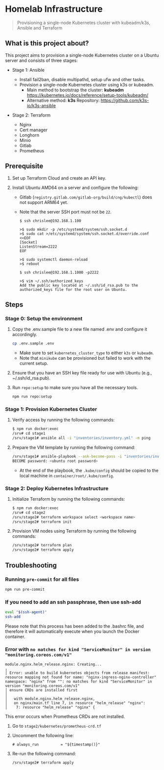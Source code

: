 # Homelab Infrastructure

> Provisioning a single-node Kubernetes cluster with kubeadm/k3s, Ansible and Terraform

## What is this project about?

This project aims to provision a single-node Kubernetes cluster on a Ubuntu server and consists of three stages:

- Stage 1: Ansible
  - Install fail2ban, disable multipathd, setup ufw and other tasks.
  - Provision a single-node Kubernetes cluster using k3s or kubeadm.
    - Main method to bootstrap the cluster: **kubeadm** <https://kubernetes.io/docs/reference/setup-tools/kubeadm/>
    - Alternative method: **k3s** Repository: <https://github.com/k3s-io/k3s-ansible>

- Stage 2: Terraform
  - Nginx
  - Cert manager
  - Longhorn
  - Minio
  - Gitlab
  - Prometheus

## Prerequisite

1. Set up Terraform Cloud and create an API key.

2. Install Ubuntu AMD64 on a server and configure the following:
   - Gitlab (`registry.gitlab.com/gitlab-org/build/cng/kubectl`) does not support ARM64 yet.
   - Note that the server SSH port must not be `22`.

     ```shell
     $ ssh chrislee@192.168.1.100

     >$ sudo mkdir -p /etc/systemd/system/ssh.socket.d
     >$ sudo cat >/etc/systemd/system/ssh.socket.d/override.conf <<EOF
     [Socket]
     ListenStream=2222
     EOF

     >$ sudo systemctl daemon-reload
     >$ reboot

     $ ssh chrislee@192.168.1.1000 -p2222

     >$ vim ~/.ssh/authorized_keys
     Add the public key located at ~/.ssh/id_rsa.pub to the authorized_keys file for the root user on Ubuntu.
     ```

## Steps

### Stage 0: Setup the environment

1. Copy the .env.sample file to a new file named .env and configure it accordingly.

   ```bash
   cp .env.sample .env
   ```

   - Make sure to set `kubernetes_cluster_type` to either `k3s` or `kubeadm`.
   - Note that `minikube` can be provisioned but failed to work with the current setup.

2. Ensure that you have an SSH key file ready for use with Ubuntu (e.g., ~/.ssh/id_rsa.pub).

3. Run `repo:setup` to make sure you have all the necessary tools.

      ```bash
      npm run repo:setup
      ```

### Stage 1: Provision Kubernetes Cluster

1. Verify access by running the following commands:

    ```bash
    $ npm run docker:exec
    /srv# cd stage1
    /srv/stage1# ansible all -i "inventories/inventory.yml" -m ping
    ```

2. Prepare the VM template by running the following command:

    ```bash
    /srv/stage1# ansible-playbook --ask-become-pass -i "inventories/inventory.yml" site.yml
    BECOME password: <ubuntu root password>
    ```

    - At the end of the playbook, the `.kube/config` should be copied to the local machine in `container/root/.kube/config`.

### Stage 2: Deploy Kubernetes Infrastructure

1. Initialize Terraform by running the following commands:

    ```bash
    $ npm run docker:exec
    /srv# cd stage2
    /srv/stage2# terraform workspace select <workspace name>
    /srv/stage2# terraform init
    ```

2. Provision VM nodes using Terraform by running the following commands:

    ```bash
    /srv/stage2# terraform plan
    /srv/stage2# terraform apply
    ```

## Troubleshooting

### Running `pre-commit` for all files

```bash
npm run pre-commit
```

### If you need to add an ssh passphrase, then use ssh-add

```bash
eval "$(ssh-agent)"
ssh-add
```

Please note that this process has been added to the .bashrc file, and therefore it will automatically execute when you launch the Docker container.

### Error with `no matches for kind "ServiceMonitor" in version "monitoring.coreos.com/v1"`

```text
module.nginx.helm_release.nginx: Creating...
╷
│ Error: unable to build kubernetes objects from release manifest: resource mapping not found for name: "nginx-ingress-nginx-controller" namespace: "nginx" from "": no matches for kind "ServiceMonitor" in version "monitoring.coreos.com/v1"
│ ensure CRDs are installed first
│
│   with module.nginx.helm_release.nginx,
│   on nginx/main.tf line 7, in resource "helm_release" "nginx":
│    7: resource "helm_release" "nginx" {
```

This error occurs when Prometheus CRDs are not installed.

1. Go to `stage2/kubernetes/prometheus-crd.tf`
2. Uncomment the following line:

   ```text
   # always_run          = "${timestamp()}"
   ```

3. Re-run the following command:

   ```bash
   /srv/stage2# terraform apply
   ```
